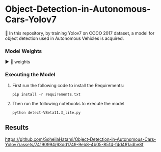 # Object-Detection-in-Autonomous-Cars-Yolov7
📌 In this repository, by training Yolov7 on COCO 2017 dataset, a model for object detection used in Autonomous Vehicles is acquired.

### Model Weights
▶️ 📂 weights

### Executing the Model
1) First run the following code to install the Requirements:

    `pip install -r requirements.txt`  

2) Then run the following notebooks to execute the model.

   `python detect-VBeta11.3_lite.py`

## Results 
https://github.com/SoheilaHatami/Object-Detection-in-Autonomous-Cars-Yolov7/assets/74190994/63dd1749-9eb8-4b05-8514-f4d481adbe8f


